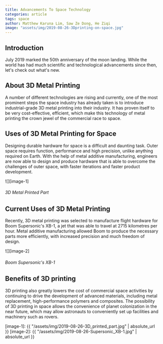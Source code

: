 ```yaml
---
title: Advancements To Space Technology
categories: article
tags: space 
author: Matthew Karuna Lim, Saw Ze Dong, He Ziqi
image: "assets/img/2019-08-26-3Dprinting-on-space.jpg"
---
```


## Introduction
July 2019 marked the 50th anniversary of the moon landing. While the world has had much scientific and technological advancements since then, let's check out what's new.

## About 3D Metal Printing
A number of different technologies are rising and currently, one of the most prominent steps the space industry has already taken is to introduce industrial-grade 3D metal printing into their industry. It has proven itself to be very cost-effective, efficient, which make this technology of metal printing the crown jewel of the commercial race to space. 

## Uses of 3D Metal Printing for Space
Designing durable hardware for space is a difficult and daunting task. Outer space requires function, performance and high precision, unlike anything required on Earth. With the help of metal additive manufacturing, engineers are now able to design and produce hardware that is able to overcome the challenges of outer space, with faster iterations and faster product development. 

![][image-1]
###### 3D Metal Printed Part

## Current Uses of 3D Metal Printing
Recently, 3D metal printing was selected to manufacture flight hardware for Boom Supersonic's XB-1, a jet that was able to travel at 2715 kilometres per hour. Metal additive manufacturing allowed Boom to produce the necessary parts more efficiently, with increased precision and much freedom of design.

![][image-2]
###### Boom Supersonic's XB-1

## Benefits of 3D printing
3D printing also greatly lowers the cost of commercial space activities by continuing to drive the development of advanced materials, including metal replacement, high-performance polymers and composites. The possibility of 3D printing in space allows the convenience of planet colonization in the near future, which may allow astronauts to conveniently set up facilities and machinery such as rovers. 

[image-1]: {{ "/assets/img/2019-08-26-3D_printed_part.jpg" | absolute_url }}
[image-2]: {{ "/assets/img/2019-08-26-Supersonic_XB-1.jpg" | absolute_url }}
